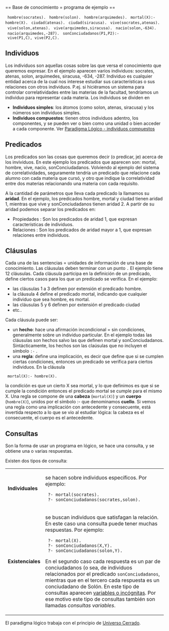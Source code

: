 == Base de conocimiento = programa de ejemplo ==

` hombre(socrates).`
` hombre(solon).`
` hombre(arquimedes).`
` mortal(X):-hombre(X).`
` ciudad(atenas).`
` ciudad(siracusa).`
` vive(socrates,atenas).`
` vive(solon,atenas).`
` vive(arquimedes,siracusa).`
` nacio(solon,-634).`
` nacio(arquimedes,-287).`
` sonConciudadanos(P1,P2):- vive(P1,C), vive(P2,C).`

Individuos
----------

Los individuos son aquellas cosas sobre las que versa el conocimiento que queremos expresar. En el ejemplo aparecen varios individuos: socrates, atenas, solon, arquimedes, siracusa, -634, -287. Individuo es cualquier entidad acerca de la cual nos interese estudiar sus características o sus relaciones con otros individuos. P.ej. si hiciéramos un sistema para controlar correlatividades entre las materias de la facultad, tendríamos un individuo para representar cada materia. Los individuos se dividen en

-   **Individuos simples**: los átomos (como solon, atenas, siracusa) y los números son individuos simples.
-   **Individuos compuestos**: tienen otros individuos adentro, los componentes, y se pueden ver o bien como una unidad o bien acceder a cada componente. Ver [Paradigma Lógico - individuos compuestos](paradigma-logico---individuos-compuestos.html)

Predicados
----------

Los predicados son las cosas que queremos decir (o predicar, je) acerca de los invividuos. En este ejemplo los predicados que aparecen son: mortal, hombre, vive, nacio, sonConciudadanos. Volviendo al ejemplo del sistema de correlatividades, seguramente tendría un predicado que relacione cada alumno con cada materia que cursó, y otro que indique la correlatividad entre dos materias relacionando una materia con cada requisito.

A la cantidad de parámetros que lleva cada predicado la llamamos su **aridad**. En el ejemplo, los predicados hombre, mortal y ciudad tienen aridad 1, mientras que vive y sonConciudadanos tienen aridad 2. A partir de su aridad podemos separar los predicados en:

-   Propiedades : Son los predicados de aridad 1, que expresan características de individuos.
-   Relaciones : Son los predicados de aridad mayor a 1, que expresan relaciones entre individuos.

Cláusulas
---------

Cada una de las sentencias = unidades de información de una base de conocimiento. Las cláusulas deben terminar con un punto `.` El ejemplo tiene 12 cláusulas. Cada cláusula participa en la definición de un predicado, define ciertos casos para los que un predicado se verifica. En el ejemplo:

-   las cláusulas 1 a 3 definen por extensión el predicado hombre.
-   la cláusula 4 define el predicado mortal, indicando que cualquier individuo que sea hombre, es mortal.
-   las cláusulas 5 y 6 definen por extensión el predicado ciudad
-   etc..

Cada cláusula puede ser:

-   un **hecho**: hace una afirmación incondicional = sin condiciones, generalmente sobre un individuo particular. En el ejemplo todas las cláusulas son hechos salvo las que definen mortal y sonConciudadanos. Sintácticamente, los hechos son las claúsulas que no incluyen el símbolo `:-` .
-   una **regla**: define una implicación, es decir que define que si se cumplen ciertas condiciones, entonces un predicado se verifica para ciertos individuos. En la cláusula

` mortal(X):- hombre(X).`

la condición es que un cierto X sea mortal, y lo que definimos es que si se cumple la condición entonces el predicado mortal se cumple para el mismo X. Una regla se compone de una **cabeza** (`mortal(X)`) y un **cuerpo** (`hombre(X)`), unidos por el símbolo :- que denominamos **cuello**. Si vemos una regla como una implicación con antecedente y consecuente, está invertida respecto a lo que se vio al estudiar lógica: la cabeza es el consecuente, el cuerpo es el antecedente.

Consultas
---------

Son la forma de usar un programa en lógico, se hace una consulta, y se obtiene una o varias respuestas.

Existen dos tipos de consulta:

<table>
<tbody>
<tr class="odd">
<td><p><strong>Individuales</strong></p></td>
<td><p>se hacen sobre individuos específicos. Por ejemplo:</p>
<p><code> ?- mortal(socrates).</code><br />
<code> ?- sonConciudadanos(socrates,solon).</code></p></td>
</tr>
<tr class="even">
<td><p><strong>Existenciales</strong></p></td>
<td><p>se buscan individuos que satisfagan la relación. En este caso una consulta puede tener muchas respuestas. Por ejemplo:</p>
<p><code> ?- mortal(X).</code><br />
<code> ?- sonConciudadanos(X,Y).</code><br />
<code> ?- sonConciudadanos(solon,Y).</code></p>
<p>En el segundo caso cada respuesta es un par de conciudadanos (o sea, de individuos relacionados por el predicado <code>sonConciudadanos</code>, mientras que en el tercero cada respuesta es un conciudadano de Solón. En este tipo de consultas aparecen <a href="Paradigma_lógico_-_variables" title="wikilink">variables o incógnitas</a>. Por ese motivo este tipo de consultas también son llamadas <em>consultas variables</em>.</p></td>
</tr>
</tbody>
</table>

El paradigma lógico trabaja con el principio de [Universo Cerrado](paradigma-logico---introduccion-universo-cerrado.html).
